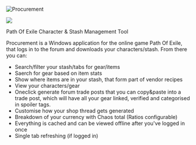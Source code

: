 
![Procurement](http://i.imgur.com/ssqviwb.png)

<a href="https://sites.google.com/site/poeprocurement/"><img src="http://i.imgur.com/n7je9iK.png"></img></a>

Path Of Exile Character &amp; Stash Management Tool

Procurement is a Windows application for the online game Path Of Exile, that logs in to the forum and downloads your characters/stash. From there you can:

* Search/filter your stash/tabs for gear/items
* Saerch for gear based on item stats
* Show where items are in your stash, that form part of vendor recipes
* View your characters/gear
* Oneclick generate forum trade posts that you can copy&paste into a trade post, which will have all your gear linked, verified and categorised in spoiler tags.
* Customise how your shop thread gets generated
* Breakdown of your currency with Chaos total (Ratios configurable)
* Everything is cached and can be viewed offline after you've logged in once
* Single tab refreshing (if logged in) 


